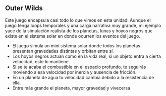 ## Outer Wilds
Este juego encapsula casi todo lo que vimos en esta unidad. Aunque el juego tenga loops temporales y una carga narrativa muy grande,
mi ejemplo yace de la simulación realista de los planetas, lunas y hoyos negros que existe en el sistema solar en donde ocurren los eventos del juego.

* El juego simula un mini sistema solar donde todos los planetas presentan gravedades distintas y orbitan entre sí.
* Los hoyos negros actuan como en la vida real, si un objeto entra a cierta velocidad, este lo mantiene.
* Si se te acaba el combustible en el espacio profundo, te seguirás moviendo a esa velocidad por inercia y ausencia de fricción.
* En un planeta de agua tu velocidad cambia debido a la resistencia de ella.
* Entre más grande el planeta, mayor gravedad y vivecersa
